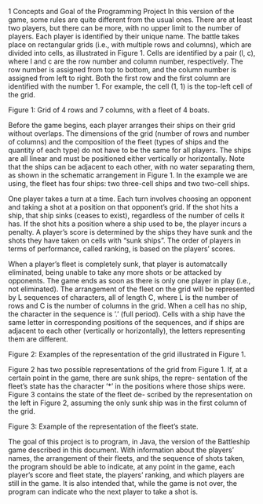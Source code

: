 1 Concepts and Goal of the Programming Project
In this version of the game, some rules are quite different from the usual ones. There are at least two players, but there can be more, with no upper limit to the number of players. Each player is identified by their unique name. The battle takes place on rectangular grids (i.e., with multiple rows and columns), which are divided into cells, as illustrated in Figure 1. Cells are identified by a pair (l, c), where l and c are the row number and column number, respectively. The row number is assigned from top to bottom, and the column number is assigned from left to right. Both the first row and the first column are identified with the number 1. For example, the cell (1, 1) is the top-left cell of the grid.

Figure 1: Grid of 4 rows and 7 columns, with a fleet of 4 boats.

Before the game begins, each player arranges their ships on their grid without overlaps. The dimensions of the grid (number of rows and number of columns) and the composition of the fleet (types of ships and the quantity of each type) do not have to be the same for all players. The ships are all linear and must be positioned either vertically or horizontally. Note that the ships can be adjacent to each other, with no water separating them, as shown in the schematic arrangement in Figure 1. In the example we are using, the fleet has four ships: two three-cell ships and two two-cell ships.

One player takes a turn at a time. Each turn involves choosing an opponent and taking a shot at a position on that opponent’s grid. If the shot hits a ship, that ship sinks (ceases to exist), regardless of the number of cells it has. If the shot hits a position where a ship used to be, the player incurs a penalty. A player’s score is determined by the ships they have sunk and the shots they have taken on cells with “sunk ships”. The order of players in terms of performance, called ranking, is based on the players’ scores.

When a player’s fleet is completely sunk, that player is automatcally eliminated, being unable to take any more shots or be attacked by opponents. The game ends as soon as there is only one player in play (i.e., not eliminated). The arrangement of the fleet on the grid will be represented by L
sequences of characters, all of length C, where L is the number of rows and C is the number of columns in the grid. When a cell has no ship, the character in the sequence is ’.’ (full period). Cells with a ship have the same letter in corresponding positions of the sequences, and if ships are adjacent to each other (vertically or horizontally), the letters representing them are different.

Figure 2: Examples of the representation of the grid illustrated in Figure 1.

Figure 2 has two possible representations of the grid from Figure 1. If, at a certain point in the game, there are sunk ships, the repre-
sentation of the fleet’s state has the character ’*’ in the positions where those ships were. Figure 3 contains the state of the fleet de-
scribed by the representation on the left in Figure 2, assuming the only sunk ship was in the first column of the grid.

Figure 3: Example of the representation of the fleet’s state.

The goal of this project is to program, in Java, the version of the Battleship game described in this document. With information about the players’ names, the arrangement of their fleets, and the sequence of shots taken, the program should be able to indicate, at any point in the game, each player’s score and fleet state, the players’ ranking, and which players are still in the game. It is also intended that, while the game is not over, the program can indicate who the next player to take a shot is.